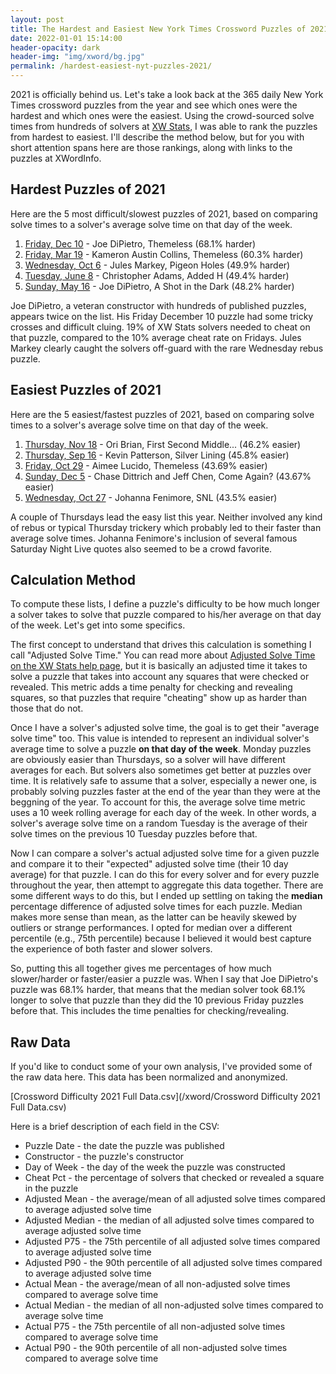 ```yaml
---
layout: post
title: The Hardest and Easiest New York Times Crossword Puzzles of 2021
date: 2022-01-01 15:14:00
header-opacity: dark
header-img: "img/xword/bg.jpg"
permalink: /hardest-easiest-nyt-puzzles-2021/
---
```


2021 is officially behind us. Let's take a look back at the 365 daily New York Times crossword puzzles from the year and see which ones were the hardest and which ones were the easiest. Using the crowd-sourced solve times from hundreds of solvers at [XW Stats](https://xwstats.com), I was able to rank the puzzles from hardest to easiest. I'll describe the method below, but for you with short attention spans here are those rankings, along with links to the puzzles at XWordInfo.

## Hardest Puzzles of 2021

Here are the 5 most difficult/slowest puzzles of 2021, based on comparing solve times to a solver's average solve time on that day of the week.

1. [Friday, Dec 10](https://www.xwordinfo.com/Crossword?date=12/10/2021) - Joe DiPietro, Themeless (68.1% harder)
2. [Friday, Mar 19](https://www.xwordinfo.com/Crossword?date=3/19/2021) - Kameron Austin Collins, Themeless (60.3% harder)
3. [Wednesday, Oct 6](https://www.xwordinfo.com/Crossword?date=10/6/2021) - Jules Markey, Pigeon Holes (49.9% harder)
4. [Tuesday, June 8](https://www.xwordinfo.com/Crossword?date=6/8/2021) - Christopher Adams,  Added H (49.4% harder)
5. [Sunday, May 16](https://www.xwordinfo.com/Crossword?date=5/16/2021) - Joe DiPietro, A Shot in the Dark (48.2% harder)

Joe DiPietro, a veteran constructor with hundreds of published puzzles, appears twice on the list. His Friday December 10 puzzle had some tricky crosses and difficult cluing. 19% of XW Stats solvers needed to cheat on that puzzle, compared to the 10% average cheat rate on Fridays. Jules Markey clearly caught the solvers off-guard with the rare Wednesday rebus puzzle.

## Easiest Puzzles of 2021

Here are the 5 easiest/fastest puzzles of 2021, based on comparing solve times to a solver's average solve time on that day of the week.

1. [Thursday, Nov 18](https://www.xwordinfo.com/Crossword?date=11/18/2021) - Ori Brian, First Second Middle... (46.2% easier)
2. [Thursday, Sep 16](https://www.xwordinfo.com/Crossword?date=9/16/2021) - Kevin Patterson, Silver Lining (45.8% easier)
3. [Friday, Oct 29](https://www.xwordinfo.com/Crossword?date=10/29/2021) - Aimee Lucido, Themeless (43.69% easier)
4. [Sunday, Dec 5](https://www.xwordinfo.com/Crossword?date=12/5/2021) - Chase Dittrich and Jeff Chen, Come Again? (43.67% easier)
5. [Wednesday, Oct 27](https://www.xwordinfo.com/Crossword?date=10/27/2021) - Johanna Fenimore, SNL (43.5% easier)

A couple of Thursdays lead the easy list this year. Neither involved any kind of rebus or typical Thursday trickery which probably led to their faster than average solve times. Johanna Fenimore's inclusion of several famous Saturday Night Live quotes also seemed to be a crowd favorite.

## Calculation Method

To compute these lists, I define a puzzle's difficulty to be how much longer a solver takes to solve that puzzle compared to his/her average on that day of the week. Let's get into some specifics.

The first concept to understand that drives this calculation is something I call "Adjusted Solve Time." You can read more about [Adjusted Solve Time on the XW Stats help page](https://xwstats.com/help#adjusted-solve-time), but it is basically an adjusted time it takes to solve a puzzle that takes into account any squares that were checked or revealed. This metric adds a time penalty for checking and revealing squares, so that puzzles that require "cheating" show up as harder than those that do not.

Once I have a solver's adjusted solve time, the goal is to get their "average solve time" too. This value is intended to represent an individual solver's average time to solve a puzzle **on that day of the week**. Monday puzzles are obviously easier than Thursdays, so a solver will have different averages for each. But solvers also sometimes get better at puzzles over time. It is relatively safe to assume that a solver, especially a newer one, is probably solving puzzles faster at the end of the year than they were at the beggning of the year. To account for this, the average solve time metric uses a 10 week rolling average for each day of the week. In other words, a solver's average solve time on a random Tuesday is the average of their solve times on the previous 10 Tuesday puzzles before that.

Now I can compare a solver's actual adjusted solve time for a given puzzle and compare it to their "expected" adjusted solve time (their 10 day average) for that puzzle. I can do this for every solver and for every puzzle throughout the year, then attempt to aggregate this data together. There are some different ways to do this, but I ended up settling on taking the **median** percentage difference of adjusted solve times for each puzzle. Median makes more sense than mean, as the latter can be heavily skewed by outliers or strange performances. I opted for median over a different percentile (e.g., 75th percentile) because I believed it would best capture the experience of both faster and slower solvers.

So, putting this all together gives me percentages of how much slower/harder or faster/easier a puzzle was. When I say that Joe DiPietro's puzzle was 68.1% harder, that means that the median solver took 68.1% longer to solve that puzzle than they did the 10 previous Friday puzzles before that. This includes the time penalties for checking/revealing.

## Raw Data

If you'd like to conduct some of your own analysis, I've provided some of the raw data here. This data has been normalized and anonymized.

[Crossword Difficulty 2021 Full Data.csv](/xword/Crossword Difficulty 2021 Full Data.csv)

Here is a brief description of each field in the CSV:
* Puzzle Date - the date the puzzle was published
* Constructor - the puzzle's constructor
* Day of Week - the day of the week the puzzle was constructed
* Cheat Pct - the percentage of solvers that checked or revealed a square in the puzzle
* Adjusted Mean - the average/mean of all adjusted solve times compared to average adjusted solve time
* Adjusted Median - the median of all adjusted solve times compared to average adjusted solve time
* Adjusted P75 - the 75th percentile of all adjusted solve times compared to average adjusted solve time
* Adjusted P90 - the 90th percentile of all adjusted solve times compared to average adjusted solve time
* Actual Mean - the average/mean of all non-adjusted solve times compared to average solve time
* Actual Median - the median of all non-adjusted solve times compared to average solve time
* Actual P75 - the 75th percentile of all non-adjusted solve times compared to average solve time
* Actual P90 - the 90th percentile of all non-adjusted solve times compared to average solve time
